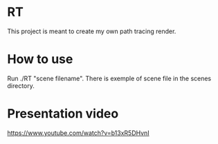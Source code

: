 # RT
This project is meant to create my own path tracing render.
# How to use
Run ./RT "scene filename". There is exemple of scene file in the scenes directory.
# Presentation video
https://www.youtube.com/watch?v=b13xR5DHvnI
